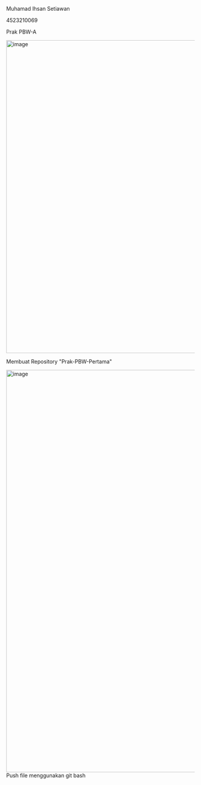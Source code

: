 Muhamad Ihsan Setiawan 

4523210069 

Prak PBW-A

<img width="1600" height="836" alt="image" src="https://github.com/user-attachments/assets/e11380df-66a7-4220-ace9-b85a33b88390" />

Membuat Repository "Prak-PBW-Pertama" 

<img width="1919" height="1075" alt="image" src="https://github.com/user-attachments/assets/41579ac8-24e2-4a45-9c3e-35d0853401a3" />
Push file menggunakan git bash 

